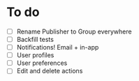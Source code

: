 # To do

- [ ] Rename Publisher to Group everywhere
- [ ] Backfill tests
- [ ] Notifications! Email + in-app
- [ ] User profiles
- [ ] User preferences
- [ ] Edit and delete actions
